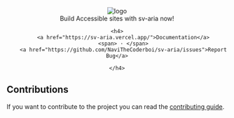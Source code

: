 <div align="center">
	<img src="https://media.discordapp.net/attachments/1022412163501006899/1277177201384755282/svelte_aria.png?ex=66cc3775&is=66cae5f5&hm=d33ac79ac7fb713078a38987ad053dea1a63c25b53266485a50db0df3dbc24ac&=&format=webp&quality=lossless&width=752&height=168" alt="logo" />
	<br>
	Build Accessible sites with sv-aria now!
	<br>
	 <img alt="" src="https://img.shields.io/npm/l/turbo.svg?style=for-the-badge&labelColor=000000&color=">

    <h4>
    	<a href="https://sv-aria.vercel.app/">Documentation</a>
    	<span> · </span>
    	<a href="https://github.com/NaviTheCoderboi/sv-aria/issues">Report Bug</a>

  	</h4>
</div>

## Contributions

If you want to contribute to the project you can read the [contributing guide](https://github.com/NaviTheCoderboi/sv-aria/blobl/main/CONTRIBUTING.md).
